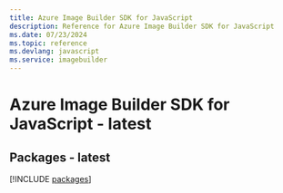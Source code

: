 ```yaml
---
title: Azure Image Builder SDK for JavaScript
description: Reference for Azure Image Builder SDK for JavaScript
ms.date: 07/23/2024
ms.topic: reference
ms.devlang: javascript
ms.service: imagebuilder
---
```

# Azure Image Builder SDK for JavaScript - latest
## Packages - latest
[!INCLUDE [packages](image-builder-index.md)]